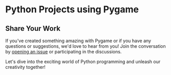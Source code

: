 # Python Projects using Pygame

## Share Your Work

If you've created something amazing with Pygame or if you have any questions or suggestions, we'd love to hear from you! Join the conversation by [opening an issue](https://github.com/sree-hari-s/MasteringPyTrail/issues) or participating in the discussions.

Let's dive into the exciting world of Python programming and unleash our creativity together!
